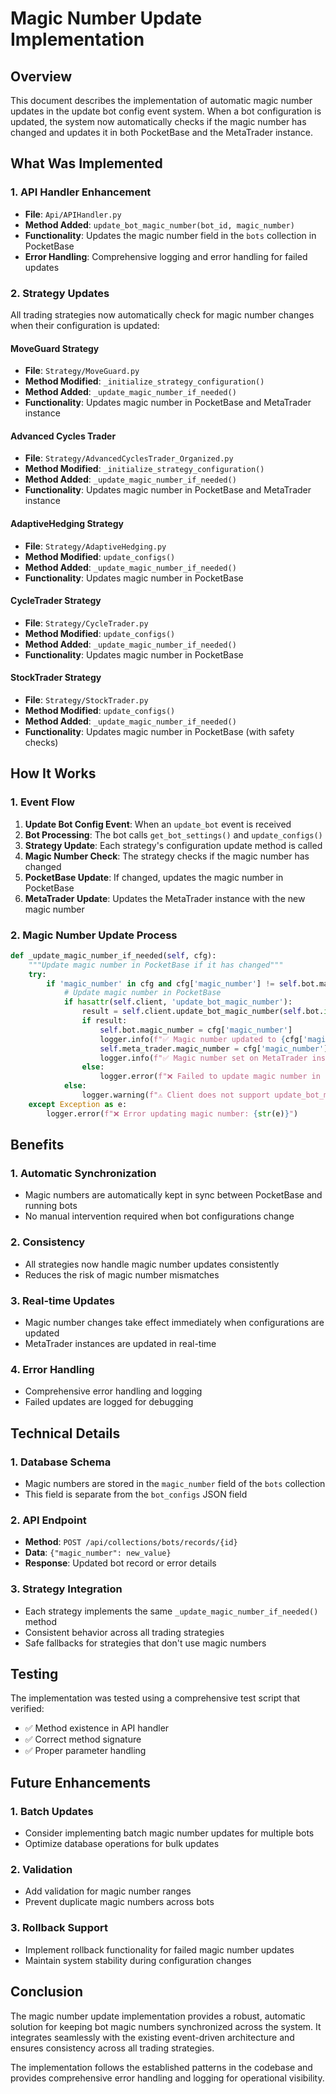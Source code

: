 # Magic Number Update Implementation

## Overview
This document describes the implementation of automatic magic number updates in the update bot config event system. When a bot configuration is updated, the system now automatically checks if the magic number has changed and updates it in both PocketBase and the MetaTrader instance.

## What Was Implemented

### 1. API Handler Enhancement
- **File**: `Api/APIHandler.py`
- **Method Added**: `update_bot_magic_number(bot_id, magic_number)`
- **Functionality**: Updates the magic number field in the `bots` collection in PocketBase
- **Error Handling**: Comprehensive logging and error handling for failed updates

### 2. Strategy Updates
All trading strategies now automatically check for magic number changes when their configuration is updated:

#### MoveGuard Strategy
- **File**: `Strategy/MoveGuard.py`
- **Method Modified**: `_initialize_strategy_configuration()`
- **Method Added**: `_update_magic_number_if_needed()`
- **Functionality**: Updates magic number in PocketBase and MetaTrader instance

#### Advanced Cycles Trader
- **File**: `Strategy/AdvancedCyclesTrader_Organized.py`
- **Method Modified**: `_initialize_strategy_configuration()`
- **Method Added**: `_update_magic_number_if_needed()`
- **Functionality**: Updates magic number in PocketBase and MetaTrader instance

#### AdaptiveHedging Strategy
- **File**: `Strategy/AdaptiveHedging.py`
- **Method Modified**: `update_configs()`
- **Method Added**: `_update_magic_number_if_needed()`
- **Functionality**: Updates magic number in PocketBase

#### CycleTrader Strategy
- **File**: `Strategy/CycleTrader.py`
- **Method Modified**: `update_configs()`
- **Method Added**: `_update_magic_number_if_needed()`
- **Functionality**: Updates magic number in PocketBase

#### StockTrader Strategy
- **File**: `Strategy/StockTrader.py`
- **Method Modified**: `update_configs()`
- **Method Added**: `_update_magic_number_if_needed()`
- **Functionality**: Updates magic number in PocketBase (with safety checks)

## How It Works

### 1. Event Flow
1. **Update Bot Config Event**: When an `update_bot` event is received
2. **Bot Processing**: The bot calls `get_bot_settings()` and `update_configs()`
3. **Strategy Update**: Each strategy's configuration update method is called
4. **Magic Number Check**: The strategy checks if the magic number has changed
5. **PocketBase Update**: If changed, updates the magic number in PocketBase
6. **MetaTrader Update**: Updates the MetaTrader instance with the new magic number

### 2. Magic Number Update Process
```python
def _update_magic_number_if_needed(self, cfg):
    """Update magic number in PocketBase if it has changed"""
    try:
        if 'magic_number' in cfg and cfg['magic_number'] != self.bot.magic_number:
            # Update magic number in PocketBase
            if hasattr(self.client, 'update_bot_magic_number'):
                result = self.client.update_bot_magic_number(self.bot.id, cfg['magic_number'])
                if result:
                    self.bot.magic_number = cfg['magic_number']
                    logger.info(f"✅ Magic number updated to {cfg['magic_number']} in PocketBase")
                    self.meta_trader.magic_number = cfg['magic_number']
                    logger.info(f"✅ Magic number set on MetaTrader instance")
                else:
                    logger.error(f"❌ Failed to update magic number in PocketBase")
            else:
                logger.warning(f"⚠️ Client does not support update_bot_magic_number method")
    except Exception as e:
        logger.error(f"❌ Error updating magic number: {str(e)}")
```

## Benefits

### 1. Automatic Synchronization
- Magic numbers are automatically kept in sync between PocketBase and running bots
- No manual intervention required when bot configurations change

### 2. Consistency
- All strategies now handle magic number updates consistently
- Reduces the risk of magic number mismatches

### 3. Real-time Updates
- Magic number changes take effect immediately when configurations are updated
- MetaTrader instances are updated in real-time

### 4. Error Handling
- Comprehensive error handling and logging
- Failed updates are logged for debugging

## Technical Details

### 1. Database Schema
- Magic numbers are stored in the `magic_number` field of the `bots` collection
- This field is separate from the `bot_configs` JSON field

### 2. API Endpoint
- **Method**: `POST /api/collections/bots/records/{id}`
- **Data**: `{"magic_number": new_value}`
- **Response**: Updated bot record or error details

### 3. Strategy Integration
- Each strategy implements the same `_update_magic_number_if_needed()` method
- Consistent behavior across all trading strategies
- Safe fallbacks for strategies that don't use magic numbers

## Testing

The implementation was tested using a comprehensive test script that verified:
- ✅ Method existence in API handler
- ✅ Correct method signature
- ✅ Proper parameter handling

## Future Enhancements

### 1. Batch Updates
- Consider implementing batch magic number updates for multiple bots
- Optimize database operations for bulk updates

### 2. Validation
- Add validation for magic number ranges
- Prevent duplicate magic numbers across bots

### 3. Rollback Support
- Implement rollback functionality for failed magic number updates
- Maintain system stability during configuration changes

## Conclusion

The magic number update implementation provides a robust, automatic solution for keeping bot magic numbers synchronized across the system. It integrates seamlessly with the existing event-driven architecture and ensures consistency across all trading strategies.

The implementation follows the established patterns in the codebase and provides comprehensive error handling and logging for operational visibility.


